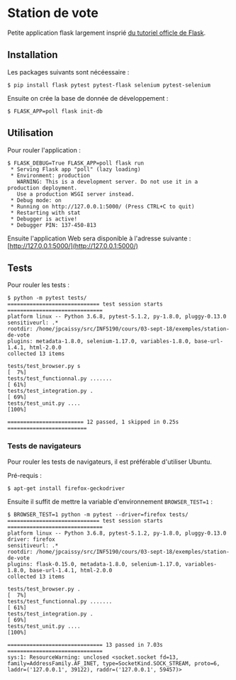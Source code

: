 # Station de vote

Petite application flask largement insprié [du tutoriel officle de Flask](https://github.com/pallets/flask/tree/master/examples/tutorial).

## Installation

Les packages suivants sont nécéessaire :

```
$ pip install flask pytest pytest-flask selenium pytest-selenium
```

Ensuite on crée la base de donnée de développement :

```
$ FLASK_APP=poll flask init-db
```

## Utilisation

Pour rouler l'application :

```
$ FLASK_DEBUG=True FLASK_APP=poll flask run
 * Serving Flask app "poll" (lazy loading)
 * Environment: production
   WARNING: This is a development server. Do not use it in a production deployment.
   Use a production WSGI server instead.
 * Debug mode: on
 * Running on http://127.0.0.1:5000/ (Press CTRL+C to quit)
 * Restarting with stat
 * Debugger is active!
 * Debugger PIN: 137-450-813
```

Ensuite l'application Web sera disponible à l'adresse suivante : [http://127.0.0.1:5000/](http://127.0.0.1:5000/)

## Tests

Pour rouler les tests :

```
$ python -m pytest tests/
============================= test session starts ==============================
platform linux -- Python 3.6.8, pytest-5.1.2, py-1.8.0, pluggy-0.13.0
sensitiveurl: .*
rootdir: /home/jpcaissy/src/INF5190/cours/03-sept-18/exemples/station-de-vote
plugins: metadata-1.8.0, selenium-1.17.0, variables-1.8.0, base-url-1.4.1, html-2.0.0
collected 13 items

tests/test_browser.py s                                                  [  7%]
tests/test_functionnal.py .......                                        [ 61%]
tests/test_integration.py .                                              [ 69%]
tests/test_unit.py ....                                                  [100%]

======================== 12 passed, 1 skipped in 0.25s =========================
```

### Tests de navigateurs

Pour rouler les tests de navigateurs, il est préférable d'utiliser Ubuntu.

Pré-requis :

```
$ apt-get install firefox-geckodriver
```

Ensuite il suffit de mettre la variable d'environnement `BROWSER_TEST=1` :

```
$ BROWSER_TEST=1 python -m pytest --driver=firefox tests/
============================= test session starts ==============================
platform linux -- Python 3.6.8, pytest-5.1.2, py-1.8.0, pluggy-0.13.0
driver: firefox
sensitiveurl: .*
rootdir: /home/jpcaissy/src/INF5190/cours/03-sept-18/exemples/station-de-vote
plugins: flask-0.15.0, metadata-1.8.0, selenium-1.17.0, variables-1.8.0, base-url-1.4.1, html-2.0.0
collected 13 items

tests/test_browser.py .                                                  [  7%]
tests/test_functionnal.py .......                                        [ 61%]
tests/test_integration.py .                                              [ 69%]
tests/test_unit.py ....                                                  [100%]

============================== 13 passed in 7.03s ==============================
sys:1: ResourceWarning: unclosed <socket.socket fd=13, family=AddressFamily.AF_INET, type=SocketKind.SOCK_STREAM, proto=6, laddr=('127.0.0.1', 39122), raddr=('127.0.0.1', 59457)>
```
